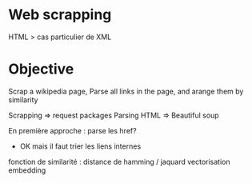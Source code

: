 # Web scrapping

HTML > cas particulier de XML

# Objective 

Scrap a wikipedia page, 
Parse all links in the page, and arange them by similarity

Scrapping => request packages
Parsing HTML => Beautiful soup

En première approche : parse les href? 
- OK mais il faut trier les liens internes 

fonction de similarité : 
distance de hamming / jaquard
vectorisation
embedding

